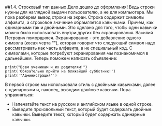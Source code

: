 ##1.4. Строковый тип данных
Дело дошло до оформления! Ведь строки нужны для наглядной выдачи пользователю, а не для компьютера. Мы пока разберем вывод строки на экран. Строка содержит символы алфавита, а строковое значение обрамляется кавычками. Причём, как одинарными так и двойными. Это сделано для того, чтобы одни кавычки можно было использовать внутри других без экранирования. Василий Петрович поморщился. Экранирование - это добавление одного символа (косая черта "\"), которая говорит что следующий символ надо рассматривать как часть алфавита, а не специальный код. С символами, которые потребуют экранирования мы познакомимся в дальнейшем. Теперь поможем написать объявление:
```
print("Всем ученикам и их родителям!")
print('Обязательно прийти на ближайший субботник!')
print('"Администрация"')
```
В первой строке мы использовали стиль с двойными кавычками, далее с одинарными и, наконец, выводим двойные кавычки.
Пора упражняться:

* Напечатайте текст на русском и английском языке в одной строке.
* Выведите произвольный текст, который будет содержать двойные кавычки. Выведите текст, который будет содержать одинарные кавычки.